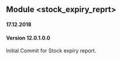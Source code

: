 ## Module <stock_expiry_reprt>

#### 17.12.2018
#### Version 12.0.1.0.0

Initial Commit for Stock expiry report.
